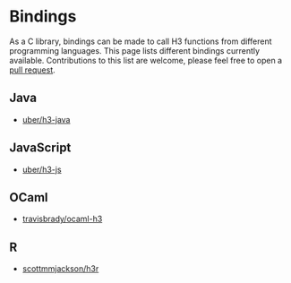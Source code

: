 # Bindings

As a C library, bindings can be made to call H3 functions from different programming languages. This page lists different bindings currently available. Contributions to this list are welcome, please feel free to open a [pull request](https://github.com/uber/h3/tree/master/docs/community/bindings.md).

## Java

- [uber/h3-java](https://github.com/uber/h3-java)

## JavaScript

- [uber/h3-js](https://github.com/uber/h3-js)

## OCaml
- [travisbrady/ocaml-h3](https://github.com/travisbrady/ocaml-h3)

## R

- [scottmmjackson/h3r](https://github.com/scottmmjackson/h3r)
